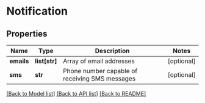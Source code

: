 # Notification

## Properties
Name | Type | Description | Notes
------------ | ------------- | ------------- | -------------
**emails** | **list[str]** | Array of email addresses | [optional] 
**sms** | **str** | Phone number capable of receiving SMS messages | [optional] 

[[Back to Model list]](../README.md#documentation-for-models) [[Back to API list]](../README.md#documentation-for-api-endpoints) [[Back to README]](../README.md)


